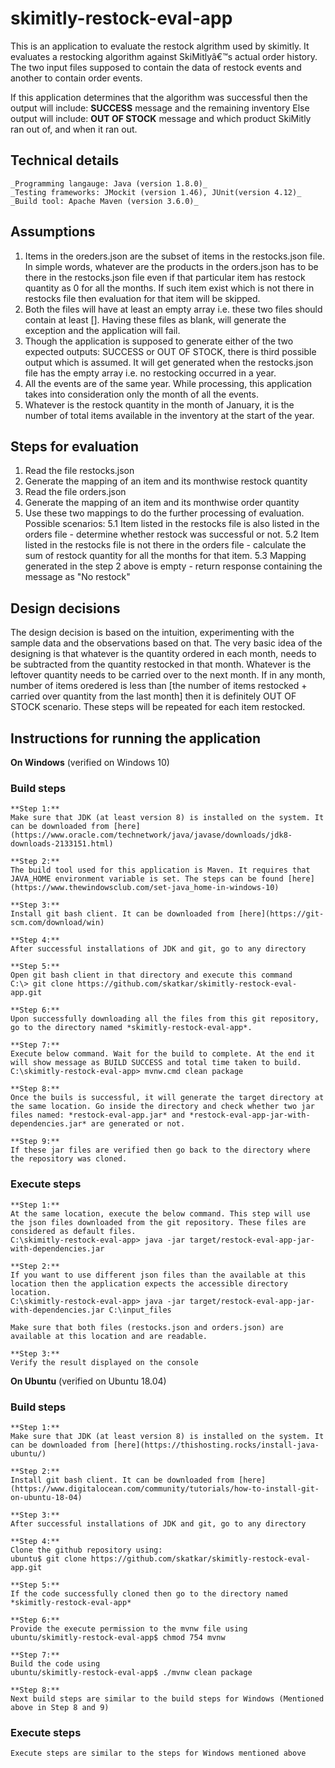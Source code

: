 # skimitly-restock-eval-app
This is an application to evaluate the restock algrithm used by skimitly. It evaluates a restocking algorithm against SkiMitlyâ€™s actual order history. The two input files supposed to contain the data of restock events and another to contain order events.

If this application determines that the algorithm was successful then the output will include:
	__SUCCESS__ message and the remaining inventory
Else output will include:
	__OUT OF STOCK__ message and which product SkiMitly ran out of, and when it ran out.
	
## Technical details
	_Programming langauge: Java (version 1.8.0)_
	_Testing frameworks: JMockit (version 1.46), JUnit(version 4.12)_
	_Build tool: Apache Maven (version 3.6.0)_
	
## Assumptions
1. Items in the oreders.json are the subset of items in the restocks.json file. In simple words, whatever are the products in the orders.json has to be there in the restocks.json file even if that particular item has restock quantity as 0 for all the months. If such item exist which is not there in restocks file then evaluation for that item will be skipped.
2. Both the files will have at least an empty array i.e. these two files should contain at least []. Having these files as blank, will generate the exception and the application will fail.
3. Though the application is supposed to generate either of the two expected outputs: SUCCESS or OUT OF STOCK, there is third possible output which is assumed. It will get generated when the restocks.json file has the empty array i.e. no restocking occurred in a year.
4. All the events are of the same year. While processing, this application takes into consideration only the month of all the events.
5. Whatever is the restock quantity in the month of January, it is the number of total items available in the inventory at the start of the year.

## Steps for evaluation
1. Read the file restocks.json
2. Generate the mapping of an item and its monthwise restock quantity
3. Read the file orders.json
4. Generate the mapping of an item and its monthwise order quantity
5. Use these two mappings to do the further processing of evaluation. Possible scenarios:
	5.1 Item listed in the restocks file is also listed in the orders file - determine whether restock was successful or not. 
	5.2 Item listed in the restocks file is not there in the orders file - calculate the sum of restock quantity for all the months for that item.
	5.3 Mapping generated in the step 2 above is empty - return response containing the message as "No restock"


## Design decisions
The design decision is based on the intuition, experimenting with the sample data and the observations based on that. The very basic idea of the designing is that whatever is the quantity ordered in each month, needs to be subtracted from the quantity restocked in that month. Whatever is the leftover quantity needs to be carried over to the next month. If in any month, number of items oredered is less than [the number of items restocked + carried over quantity from the last month] then it is definitely OUT OF STOCK scenario. These steps will be repeated for each item restocked. 

## Instructions for running the application

**On Windows** (verified on Windows 10)

### Build steps
		
	**Step 1:**
	Make sure that JDK (at least version 8) is installed on the system. It can be downloaded from [here](https://www.oracle.com/technetwork/java/javase/downloads/jdk8-downloads-2133151.html)
	
	**Step 2:**
	The build tool used for this application is Maven. It requires that JAVA_HOME environment variable is set. The steps can be found [here](https://www.thewindowsclub.com/set-java_home-in-windows-10)
	
	**Step 3:**
	Install git bash client. It can be downloaded from [here](https://git-scm.com/download/win)
	
	**Step 4:**
	After successful installations of JDK and git, go to any directory
	
	**Step 5:**
	Open git bash client in that directory and execute this command
	C:\> git clone https://github.com/skatkar/skimitly-restock-eval-app.git
	
	**Step 6:**
	Upon successfully downloading all the files from this git repository, go to the directory named *skimitly-restock-eval-app*.
	
	**Step 7:**
	Execute below command. Wait for the build to complete. At the end it will show message as BUILD SUCCESS and total time taken to build.
	C:\skimitly-restock-eval-app> mvnw.cmd clean package
	
	**Step 8:**
	Once the buils is successful, it will generate the target directory at the same location. Go inside the directory and check whether two jar files named: *restock-eval-app.jar* and *restock-eval-app-jar-with-dependencies.jar* are generated or not.
	
	**Step 9:**
	If these jar files are verified then go back to the directory where the repository was cloned.
	
### Execute steps

	**Step 1:**
	At the same location, execute the below command. This step will use the json files downloaded from the git repository. These files are considered as default files.
	C:\skimitly-restock-eval-app> java -jar target/restock-eval-app-jar-with-dependencies.jar
			
	**Step 2:**
	If you want to use different json files than the available at this location then the application expects the accessible directory location.
	C:\skimitly-restock-eval-app> java -jar target/restock-eval-app-jar-with-dependencies.jar C:\input_files
	
	Make sure that both files (restocks.json and orders.json) are available at this location and are readable.
	
	**Step 3:**
	Verify the result displayed on the console
	
**On Ubuntu** (verified on Ubuntu 18.04)
### Build steps
		
	**Step 1:**
	Make sure that JDK (at least version 8) is installed on the system. It can be downloaded from [here](https://thishosting.rocks/install-java-ubuntu/)
	
	**Step 2:**
	Install git bash client. It can be downloaded from [here](https://www.digitalocean.com/community/tutorials/how-to-install-git-on-ubuntu-18-04)
	
	**Step 3:**
	After successful installations of JDK and git, go to any directory
	
	**Step 4:**
	Clone the github repository using:
	ubuntu$ git clone https://github.com/skatkar/skimitly-restock-eval-app.git
			
	**Step 5:**
	If the code successfully cloned then go to the directory named *skimitly-restock-eval-app*
	
	**Step 6:**
	Provide the execute permission to the mvnw file using 
	ubuntu/skimitly-restock-eval-app$ chmod 754 mvnw
	
	**Step 7:**
	Build the code using 
	ubuntu/skimitly-restock-eval-app$ ./mvnw clean package
	
	**Step 8:**
	Next build steps are similar to the build steps for Windows (Mentioned above in Step 8 and 9)
	
### Execute steps
	Execute steps are similar to the steps for Windows mentioned above
